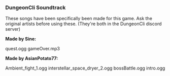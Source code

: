 ### DungeonCli Soundtrack
These songs have been specifically been made for this game. Ask the original
artists before using these. (They're both in the DungeonCli discord server)

**Made by Sine:**

quest.ogg
gameOver.mp3

**Made by AsianPotato77:**

Ambient_fight_1.ogg
interstellar_space_dryer_2.ogg
bossBattle.ogg
intro.ogg
